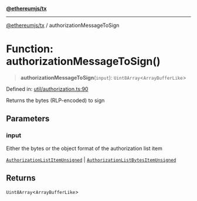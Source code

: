 [**@ethereumjs/tx**](../README.md)

***

[@ethereumjs/tx](../README.md) / authorizationMessageToSign

# Function: authorizationMessageToSign()

> **authorizationMessageToSign**(`input`): `Uint8Array`\<`ArrayBufferLike`\>

Defined in: [util/authorization.ts:90](https://github.com/ethereumjs/ethereumjs-monorepo/blob/master/packages/tx/src/util/authorization.ts#L90)

Returns the bytes (RLP-encoded) to sign

## Parameters

### input

Either the bytes or the object format of the authorization list item

[`AuthorizationListItemUnsigned`](../type-aliases/AuthorizationListItemUnsigned.md) | [`AuthorizationListBytesItemUnsigned`](../type-aliases/AuthorizationListBytesItemUnsigned.md)

## Returns

`Uint8Array`\<`ArrayBufferLike`\>
